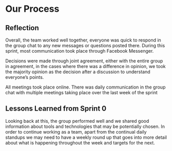 # Our Process

## Reflection
Overall, the team worked well together, everyone was quick to respond in the group chat to any new messages or questions posted there. During this sprint, most communication took place through Facebook Messenger. 

Decisions were made through joint agreement, either with the entire group in agreement, in the cases where there was a difference in opinion, we took the majority opinion as the decision after a discussion to understand everyone’s points. 

<Insert Comment on User Stories>

All meetings took place online. There was daily communication in the group chat with multiple meetings taking place over the last week of the sprint

## Lessons Learned from Sprint 0
Looking back at this, the group performed well and we shared good information about tools and technologies that may be potentially chosen. In order to continue working as a team, apart from the continual daily standups we may need to have a weekly round up that goes into more detail about what is happening throughout the week and targets for the next. 

